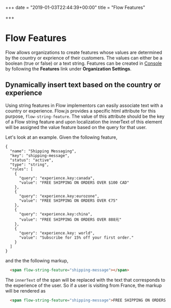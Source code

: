 +++
date = "2019-01-03T22:44:39+00:00"
title = "Flow Features"

+++
# Flow Features

Flow allows organizations to create features whose values are determined by the country or exprience of their customers. The values can either be a boolean (true or false) or a text string. Features can be created in [Console](https://console.flow.io) by following the **Features** link under **Organization Settings**.

## Dynamically insert text based on the country or experience

Using string features in Flow implementors can easily associate text with a country or experience. Flow.js provides a specific html attribute for this purpose, `flow-string-feature`. The value of this attribute should be the key of a Flow string feature and upon localization the innerText of this element will be assigned the value feature based on the query for that user.

Let's look at an example. Given the following feature,

```
{
  "name": "Shipping Messaging",
  "key": "shipping-message",
  "status": "active",
  "type": "string",
  "rules": [
    {
      "query": "experience.key:canada",
      "value": "FREE SHIPPING ON ORDERS OVER $100 CAD"
    },
    {
      "query": "experience.key:eurozone",
      "value": "FREE SHIPPING ON ORDERS OVER €75"
    },
    {
      "query": "experience.key:china",
      "value": "FREE SHIPPING ON ORDERS OVER 888元"
    },
    {
      "query": "experience.key: world",
      "value": "Subscribe for 15% off your first order."
    }
  ]
}

```

and the the following markup,

```html
  <span flow-string-feature="shipping-message"></span>
```

The `innerText` of the span will be replaced with the text that corresponds to the experience of the user. So if a user is visiting from France, the markup will be rendered as

```html
  <span flow-string-feature="shipping-message">FREE SHIPPING ON ORDERS OVER €75</span>
```

